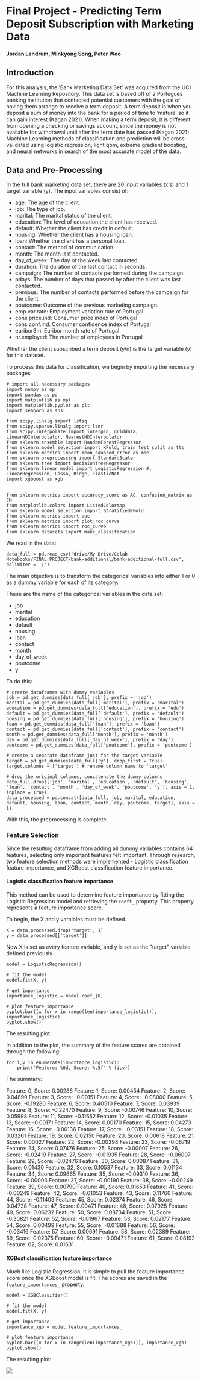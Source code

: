 # Final Project - Predicting Term Deposit Subscription with Marketing Data
#### Jordan Landrum, Minkyong Song, Peter Woo

## Introduction

For this analysis, the ‘Bank Marketing Data Set’ was acquired from the UCI Machine Learning Repository. 
This data set is based off of a Portugues banking institution that contacted potential customers with the goal of having them arrange to receive a term deposit.
A term deposit is when you deposit a sum of money into the bank for a period of time to ‘mature’ so it can gain interest (Kagan 2021). When making a term deposit, 
it is different from opening a checking or savings account, since the money is not available for withdrawal until after the term date has passed (Kagan 2021). 
Machine Learning methods of classification and prediction will be cross-validated using logistic regression, light gbm, extreme gradient boosting, and neural networks 
in search of the most accurate model of the data.

## Data and Pre-Processing

In the full bank marketing data set, there are 20 input variables (x’s) and 1 target variable (y). The input variables consist of: 
* age: The age of the client.
* job: The type of job.
* marital: The marital status of the client.
* education: The level of education the client has received.
* default: Whether the client has credit in default.
* housing: Whether the client has a housing loan.
* loan: Whether the client has a personal loan.
* contact: The method of communication.
* month: The month last contacted.
* day_of_week: The day of the week last contacted.
* duration: The duration of the last contact in seconds.
* campaign: The number of contacts performed during the campaign.
* pdays: The number of days that passed by after the client was last contacted.
* previous: The number of contacts performed before the campaign for the client.
* poutcome: Outcome of the previous marketing campaign.
* emp.var.rate: Employment variation rate of Portugal
* cons.price.ind: Consumer price index of Portugal
* cons.conf.ind: Consumer confidence index of Portugal
* euribor3m: Euribor month rate of Portugal
* nr.employed: The number of employees in Portugal

Whether the client subscribed a term deposit (y/n) is the target variable (y) for this dataset. 

To process this data for classification, we begin by importing the necessary packages 

```
# import all necessary packages 
import numpy as np
import pandas as pd
import matplotlib as mpl
import matplotlib.pyplot as plt
import seaborn as sns

from scipy.linalg import lstsq
from scipy.sparse.linalg import lsmr
from scipy.interpolate import interp1d, griddata, LinearNDInterpolator, NearestNDInterpolator
from sklearn.ensemble import RandomForestRegressor
from sklearn.model_selection import KFold, train_test_split as tts
from sklearn.metrics import mean_squared_error as mse
from sklearn.preprocessing import StandardScaler
from sklearn.tree import DecisionTreeRegressor
from sklearn.linear_model import LogisticRegression #, LinearRegression, Lasso, Ridge, ElasticNet
import xgboost as xgb


from sklearn.metrics import accuracy_score as AC, confusion_matrix as CM
from matplotlib.colors import ListedColormap
from sklearn.model_selection import StratifiedKFold
from sklearn.metrics import auc
from sklearn.metrics import plot_roc_curve
from sklearn.metrics import roc_curve
from sklearn.datasets import make_classification
```

We read in the data:

```
data_full = pd.read_csv('drive/My Drive/Colab Notebooks/FINAL_PROJECT/bank-additional/bank-additional-full.csv', delimiter = ';')
```

The main objective is to transform the categorical variables into either 1 or 0 as a dummy variable for each of its category.

These are the name of the categorical variables in the data set:
- job
- marital
- education
- default
- housing
- loan
- contact
- month
- day_of_week
- poutcome
- y

To do this: 

```
# create dataframes with dummy variables 
job = pd.get_dummies(data_full['job'], prefix = 'job')
marital = pd.get_dummies(data_full['marital'], prefix = 'marital')
education = pd.get_dummies(data_full['education'], prefix = 'edu')
default = pd.get_dummies(data_full['default'], prefix = 'default')
housing = pd.get_dummies(data_full['housing'], prefix = 'housing')
loan = pd.get_dummies(data_full['loan'], prefix = 'loan')
contact = pd.get_dummies(data_full['contact'], prefix = 'contact')
month = pd.get_dummies(data_full['month'], prefix = 'month')
day = pd.get_dummies(data_full['day_of_week'], prefix = 'day')
poutcome = pd.get_dummies(data_full['poutcome'], prefix = 'poutcome')

# create a separate dataframe just for the target variable
target = pd.get_dummies(data_full['y'], drop_first = True)
target.columns = ['target'] # rename column name to 'target'

# drop the original columns, concatenate the dummy columns
data_full.drop(['job', 'marital', 'education', 'default', 'housing', 'loan', 'contact', 'month', 'day_of_week', 'poutcome', 'y'], axis = 1, inplace = True)
data_processed = pd.concat([data_full, job, marital, education, default, housing, loan, contact, month, day, poutcome, target], axis = 1)
```

With this, the preprocessing is complete. 

### Feature Selection 

Since the resulting dataframe from adding all dummy variables contains 64 features, selecting only important features felt important. 
Through research, two feature selection methods were implemented - Logistic classification feature importance, and XGBoost classification feature importance. 

#### Logistic classification feature importance 

This method can be used to determine feature importance by fitting the Logistic Regression model and retrieving the `coeff_` property. This property 
represents a feature importance score.

To begin, the X and y varaibles must be defined. 

```
X = data_processed.drop('target', 1)
y = data_processed[['target']]
```

Now X is set as every feature variable, and y is set as the "target" variable defined previously. 

```
model = LogisticRegression()

# fit the model
model.fit(X, y)

# get importance
importance_logistic = model.coef_[0]

# plot feature importance
pyplot.bar([x for x in range(len(importance_logistic))], importance_logistic)
pyplot.show()
```

The resulting plot: 

In addition to the plot, the summary of the feature scores are obtained through the following: 

```
for i,v in enumerate(importance_logistic):
	print('Feature: %0d, Score: %.5f' % (i,v))
```

The summary: 

Feature: 0, Score: 0.00286
Feature: 1, Score: 0.00454
Feature: 2, Score: 0.04899
Feature: 3, Score: -0.00151
Feature: 4, Score: -0.08000
Feature: 5, Score: -0.19280
Feature: 6, Score: 0.40510
Feature: 7, Score: 0.03939
Feature: 8, Score: -0.22470
Feature: 9, Score: -0.00746
Feature: 10, Score: 0.05998
Feature: 11, Score: -0.11652
Feature: 12, Score: -0.01035
Feature: 13, Score: -0.00171
Feature: 14, Score: 0.00170
Feature: 15, Score: 0.04273
Feature: 16, Score: -0.00136
Feature: 17, Score: -0.03151
Feature: 18, Score: 0.03261
Feature: 19, Score: 0.02150
Feature: 20, Score: 0.00618
Feature: 21, Score: 0.00027
Feature: 22, Score: -0.00398
Feature: 23, Score: -0.06719
Feature: 24, Score: 0.07476
Feature: 25, Score: -0.00007
Feature: 26, Score: -0.02419
Feature: 27, Score: -0.01935
Feature: 28, Score: -0.06007
Feature: 29, Score: -0.02476
Feature: 30, Score: 0.00087
Feature: 31, Score: 0.01430
Feature: 32, Score: 0.10537
Feature: 33, Score: 0.01134
Feature: 34, Score: 0.09665
Feature: 35, Score: -0.09310
Feature: 36, Score: -0.00003
Feature: 37, Score: -0.00190
Feature: 38, Score: -0.00249
Feature: 39, Score: 0.00790
Feature: 40, Score: 0.01653
Feature: 41, Score: -0.00249
Feature: 42, Score: -0.01053
Feature: 43, Score: 0.11760
Feature: 44, Score: -0.11409
Feature: 45, Score: 0.02374
Feature: 46, Score: 0.04728
Feature: 47, Score: 0.00471
Feature: 48, Score: 0.07925
Feature: 49, Score: 0.06232
Feature: 50, Score: 0.08734
Feature: 51, Score: -0.30821
Feature: 52, Score: -0.01967
Feature: 53, Score: 0.02177
Feature: 54, Score: 0.00499
Feature: 55, Score: -0.01688
Feature: 56, Score: -0.03416
Feature: 57, Score: 0.00691
Feature: 58, Score: 0.02389
Feature: 59, Score: 0.02375
Feature: 60, Score: -0.09471
Feature: 61, Score: 0.08192
Feature: 62, Score: 0.01631

#### XGBost classification feature importance

Much like Logistic Regression, it is simple to pull the feature importance score once the XGBoost model is fit. The scores are saved in the `feature_importances_`
property. 

```
model = XGBClassifier()

# fit the model
model.fit(X, y)

# get importance
importance_xgb = model.feature_importances_

# plot feature importance
pyplot.bar([x for x in range(len(importance_xgb))], importance_xgb)
pyplot.show()
```

The resulting plot: 

![](FinalProject/.jpg)






























